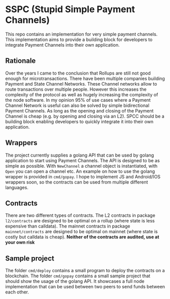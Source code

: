 # SSPC (Stupid Simple Payment Channels)

This repo contains an implementation for very simple payment channels.
This implementation aims to provide a building block for developers to integrate Payment Channels into their own application.

## Rationale
Over the years I came to the conclusion that Rollups are still not good enough for microtransactions.
There have been multiple companies building Payment and State Channel Networks.
These Channel networks allow to route transactions over multiple people. 
However this increases the complexity of the protocol as well as hugely increasing the complexity of the node software.
In my opinion 95% of use cases where a Payment Channel Network is useful can also be solved by simple bidirectional Payment Channels.
As long as the opening and closing of the Payment Channel is cheap (e.g. by opening and closing via an L2).
SPCC should be a building block enabling developers to quickly integrate it into their own application.

## Wrappers
The project currently supplies a golang API that can be used by golang application to start using Payment Channels.
The API is designed to be as simple as possible.
With `NewChannel` a channel object is instantiated, with `Open` you can open a channel etc.
An example on how to use the golang wrapper is provided in `cmd/gopay`.
I hope to implement JS and Android/IOS wrappers soon, so the contracts can be used from multiple different languages.

## Contracts
There are two different types of contracts.
The L2 contracts in package `l2/contracts` are designed to be optimal on a rollup (where state is less expensive than calldata).
The mainnet contracts in package `mainnet/contracts` are designed to be optimal on mainnet (where state is costly but calldata is cheap).
**Neither of the contracts are audited, use at your own risk**

## Sample project
The folder `cmd/deploy` contains a small program to deploy the contracts on a blockchain.
The folder `cmd/gopay` contains a small sample project that should show the usage of the golang API.
It showcases a full node implementation that can be used between two peers to send funds between each other.